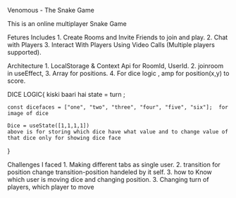 Venomous - The Snake Game

This is an online multiplayer Snake Game 

Fetures Includes 
    1. Create Rooms and Invite Friends to join and play.
    2. Chat with Players
    3. Interact With Players Using Video Calls (Multiple players supported).


Architecture
    1. LocalStorage & Context Api for RoomId, UserId.
    2. joinroom in useEffect,
    3. Array for positions.
    4. For dice logic , amp for position(x,y) to score.


DICE LOGIC{
    kiski baari hai state = turn ;

    const dicefaces = ["one", "two", "three", "four", "five", "six"];  for image of dice
     
    Dice = useState([1,1,1,1]) 
    above is for storing which dice have what value and to change value of that dice only for showing dice face

}





Challenges I faced
    1. Making different tabs as single user.
    2. transition for position change transition-position handeled by it self.
    3. how to Know which user is moving dice and changing position.
    3. Changing turn of players, which player to move

    

